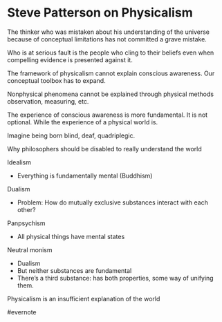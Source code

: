 # Steve Patterson on Physicalism

The thinker who was mistaken about his understanding of the universe because of conceptual limitations has not committed a grave mistake.

Who is at serious fault is the people who cling to their beliefs even when compelling evidence is presented against it.

The framework of physicalism cannot explain conscious awareness. Our conceptual toolbox has to expand.

Nonphysical phenomena cannot be explained through physical methods observation, measuring, etc.

The experience of conscious awareness is more fundamental. It is not optional. While the experience of a physical world is.

Imagine being born blind, deaf, quadriplegic.

Why philosophers should be disabled to really understand the world

Idealism

- Everything is fundamentally mental (Buddhism)

Dualism

- Problem: How do mutually exclusive substances interact with each other?

Panpsychism

- All physical things have mental states

Neutral monism

- Dualism
- But neither substances are fundamental
- There’s a third substance: has both properties, some way of unifying them.

Physicalism is an insufficient explanation of the world

\#evernote

